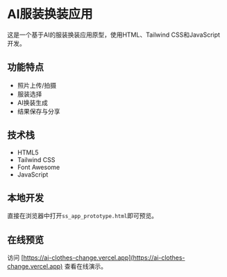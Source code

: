 # AI服装换装应用

这是一个基于AI的服装换装应用原型，使用HTML、Tailwind CSS和JavaScript开发。

## 功能特点

- 照片上传/拍摄
- 服装选择
- AI换装生成
- 结果保存与分享

## 技术栈

- HTML5
- Tailwind CSS
- Font Awesome
- JavaScript

## 本地开发

直接在浏览器中打开`ss_app_prototype.html`即可预览。

## 在线预览

访问 [https://ai-clothes-change.vercel.app](https://ai-clothes-change.vercel.app) 查看在线演示。 